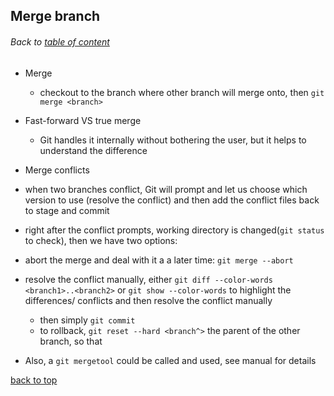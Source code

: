 ## Merge branch
###### Back to [table of content](https://github.com/ShumzZ/LearningNotes/blob/master/Git/GitEssentialTraining-LinkedIn.MD#table-of-contents)

- Merge
  - checkout to the branch where other branch will merge onto, then `git merge <branch>`

- Fast-forward VS true merge
  - Git handles it internally without bothering the user, but it helps to understand the difference

- Merge conflicts
 - when two branches conflict, Git will prompt and let us choose which version to use (resolve the conflict) and then add the conflict files back to stage and commit
 - right after the conflict prompts, working directory is changed(`git status` to check), then we have two options:
  - abort the merge and deal with it a a later time: `git merge --abort`
  - resolve the conflict manually, either `git diff --color-words <branch1>..<branch2>` or `git show --color-words` to highlight the differences/ conflicts and then resolve the conflict manually
    - then simply `git commit`
    - to rollback, `git reset --hard <branch^>` the parent of the other branch, so that
  - Also, a `git mergetool` could be called and used, see manual for details


[back to top](#Merge-branch)

